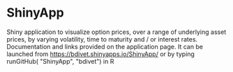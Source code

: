 ShinyApp
========

Shiny application to visualize option prices, over a range of underlying asset prices, by varying volatility, time to maturity and / or interest rates. Documentation and links provided on the application page. 
It can be launched from https://bdivet.shinyapps.io/ShinyApp/ or by typing runGitHub( "ShinyApp", "bdivet") in R
